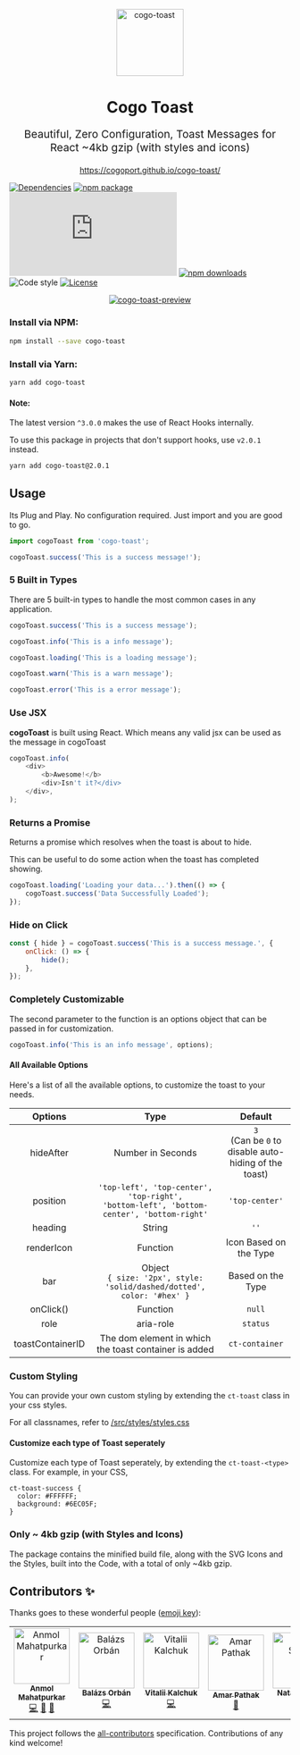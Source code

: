 <p align="center"><a href="https://cogoport.github.io/cogo-toast/" target="_blank"><img src="https://cogoport.github.io/cogo-toast/meta/android-chrome-96x96.png" alt="cogo-toast" title="cogo-toast" width="120"></a></p>
<h1 align="center">Cogo Toast</h1>
<p align="center" style="font-size: 1.2rem;">Beautiful, Zero Configuration, Toast Messages for React ~4kb gzip (with styles and icons)</p>
<p align="center"><a href="https://cogoport.github.io/cogo-toast/">https://cogoport.github.io/cogo-toast/</a></p>

[![Dependencies](https://img.shields.io/david/Cogoport/cogo-toast.svg)](https://david-dm.org/Cogoport/cogo-toast.svg)
[![npm package](https://img.shields.io/npm/v/cogo-toast/latest.svg)](https://www.npmjs.com/package/cogo-toast)
[![Small size](https://img.badgesize.io/https://unpkg.com/cogo-toast/dist/index.js?compression=gzip)](https://unpkg.com/cogo-toast/dist/index.js)
[![npm downloads](https://img.shields.io/npm/dm/cogo-toast.svg)](https://www.npmjs.com/package/cogo-toast)
![Code style](https://img.shields.io/badge/code_style-prettier-ff69b4.svg)
[![License](https://img.shields.io/npm/l/@xstyled/styled-components.svg)](https://github.com/Cogoport/cogo-toast/blob/master/LICENSE)

<p align="center">
<a href="https://cogoport.github.io/cogo-toast/" target="_blank"><img src="docs/public/images/preview.gif" alt="cogo-toast-preview" title="cogo-toast-preview"></a>
</p>

### Install via NPM:

```bash
npm install --save cogo-toast
```

### Install via Yarn:

```bash
yarn add cogo-toast
```

#### Note:

The latest version `^3.0.0` makes the use of React Hooks internally.

To use this package in projects that don't support hooks, use `v2.0.1` instead.

```bash
yarn add cogo-toast@2.0.1
```

## Usage

Its Plug and Play. No configuration required. Just import and you are good to go.

```javascript
import cogoToast from 'cogo-toast';

cogoToast.success('This is a success message!');
```

### 5 Built in Types

There are 5 built-in types to handle the most common cases in any application.

```javascript
cogoToast.success('This is a success message');

cogoToast.info('This is a info message');

cogoToast.loading('This is a loading message');

cogoToast.warn('This is a warn message');

cogoToast.error('This is a error message');
```

### Use JSX

**cogoToast** is built using React. Which means any valid jsx can be used as the message in cogoToast

```javascript
cogoToast.info(
	<div>
		<b>Awesome!</b>
		<div>Isn't it?</div>
	</div>,
);
```

### Returns a Promise

Returns a promise which resolves when the toast is about to hide.

This can be useful to do some action when the toast has completed showing.

```javascript
cogoToast.loading('Loading your data...').then(() => {
	cogoToast.success('Data Successfully Loaded');
});
```

### Hide on Click

```javascript
const { hide } = cogoToast.success('This is a success message.', {
	onClick: () => {
		hide();
	},
});
```

### Completely Customizable

The second parameter to the function is an options object that can be passed in for customization.

```javascript
cogoToast.info('This is an info message', options);
```

#### All Available Options

Here's a list of all the available options, to customize the toast to your needs.

|     Options      |                                               Type                                               |                          Default                           |
| :--------------: | :----------------------------------------------------------------------------------------------: | :--------------------------------------------------------: |
|    hideAfter     |                                        Number in Seconds                                         | `3` <br />(Can be `0` to disable auto-hiding of the toast) |
|     position     | `'top-left', 'top-center', 'top-right',` <br /> `'bottom-left', 'bottom-center', 'bottom-right'` |                       `'top-center'`                       |
|     heading      |                                              String                                              |                            `''`                            |
|    renderIcon    |                                       Function<ReactNode>                                        |                   Icon Based on the Type                   |
|       bar        |           Object <br /> `{ size: '2px', style: 'solid/dashed/dotted', color: '#hex' }`           |                     Based on the Type                      |
|    onClick()     |                                             Function                                             |                           `null`                           |
|       role       |                                            aria-role                                             |                          `status`                          |
| toastContainerID |                      The dom element in which the toast container is added                       |                       `ct-container`                       |

### Custom Styling

You can provide your own custom styling by extending the `ct-toast` class in your css styles.

For all classnames, refer to [/src/styles/styles.css](/src/styles/styles.css)

#### Customize each type of Toast seperately

Customize each type of Toast seperately, by extending the `ct-toast-<type>` class. For example, in your CSS,

```
ct-toast-success {
  color: #FFFFFF;
  background: #6EC05F;
}
```

### Only ~ 4kb gzip (with Styles and Icons)

The package contains the minified build file, along with the SVG Icons and the Styles, built into the Code, with a total of only ~4kb gzip.

## Contributors ✨

Thanks goes to these wonderful people ([emoji key](https://allcontributors.org/docs/en/emoji-key)):

<!-- ALL-CONTRIBUTORS-LIST:START - Do not remove or modify this section -->
<!-- prettier-ignore-start -->
<!-- markdownlint-disable -->
<table>
  <tr>
    <td align="center"><a href="https://github.com/anmdotdev"><img src="https://avatars2.githubusercontent.com/u/36692003?v=4" width="100px;" alt="Anmol Mahatpurkar"/><br /><sub><b>Anmol Mahatpurkar</b></sub></a><br /><a href="https://github.com/Cogoport/cogo-toast/commits?author=anmolmahatpurkar" title="Code">💻</a> <a href="#design-anmolmahatpurkar" title="Design">🎨</a> <a href="https://github.com/Cogoport/cogo-toast/commits?author=anmolmahatpurkar" title="Documentation">📖</a></td>
    <td align="center"><a href="https://balazsorban.com"><img src="https://avatars1.githubusercontent.com/u/18369201?v=4" width="100px;" alt="Balázs Orbán"/><br /><sub><b>Balázs Orbán</b></sub></a><br /><a href="https://github.com/Cogoport/cogo-toast/commits?author=balazsorban44" title="Code">💻</a></td>
    <td align="center"><a href="https://github.com/Keaws"><img src="https://avatars1.githubusercontent.com/u/5289466?v=4" width="100px;" alt="Vitalii Kalchuk"/><br /><sub><b>Vitalii Kalchuk</b></sub></a><br /><a href="https://github.com/Cogoport/cogo-toast/commits?author=Keaws" title="Code">💻</a></td>
    <td align="center"><a href="http://www.apathak.com"><img src="https://avatars1.githubusercontent.com/u/24917309?v=4" width="100px;" alt="Amar Pathak"/><br /><sub><b>Amar Pathak</b></sub></a><br /><a href="https://github.com/Cogoport/cogo-toast/commits?author=amarpathak" title="Documentation">📖</a></td>
    <td align="center"><a href="https://github.com/nataly87s"><img src="https://avatars2.githubusercontent.com/u/7895237?s=460&v=4" width="100px;" alt="Nataly Shrits"/><br /><sub><b>Nataly Shrits</b></sub></a><br /><a href="https://github.com/Cogoport/cogo-toast/commits?author=nataly87s" title="Code">💻</a></td>
  </tr>
</table>

<!-- markdownlint-enable -->
<!-- prettier-ignore-end -->

<!-- ALL-CONTRIBUTORS-LIST:END -->

This project follows the [all-contributors](https://github.com/all-contributors/all-contributors) specification. Contributions of any kind welcome!
